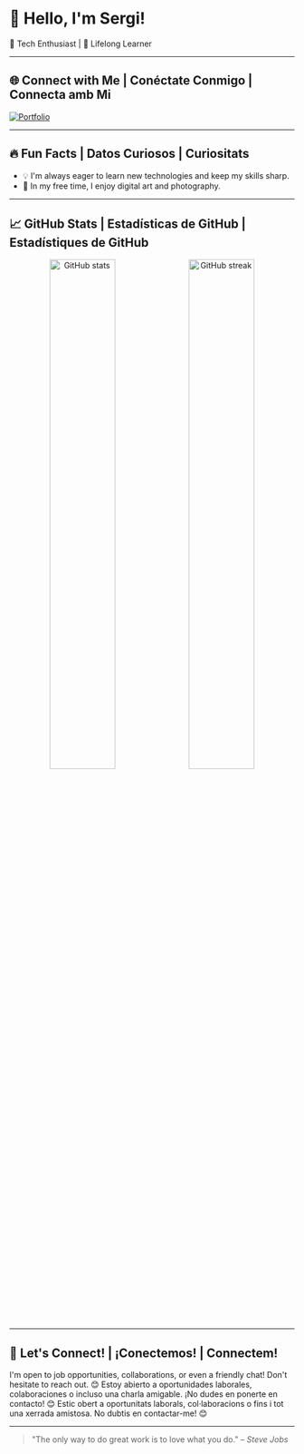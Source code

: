 # 👋 Hello, I'm Sergi!

🚀 Tech Enthusiast | 🎨 Lifelong Learner

---

## 🌐 Connect with Me | Conéctate Conmigo | Connecta amb Mi

[![Portfolio](https://img.shields.io/badge/Portfolio-%23171717.svg?style=for-the-badge&logo=github&logoColor=white)](https://waximusglub.github.io/portfolio_SF/)

---

## 🔥 Fun Facts | Datos Curiosos | Curiositats

- 💡 I'm always eager to learn new technologies and keep my skills sharp.
- 🎨 In my free time, I enjoy digital art and photography.

---

## 📈 GitHub Stats | Estadísticas de GitHub | Estadístiques de GitHub

<p align="center">
  <img src="https://github-readme-stats.vercel.app/api?username=Waximusglub&show_icons=true&theme=radical" alt="GitHub stats" width="48%" />
  <img src="https://github-readme-streak-stats.herokuapp.com/?user=Waximusglub&theme=radical" alt="GitHub streak" width="48%" />
</p>

---

## 💬 Let's Connect! | ¡Conectemos! | Connectem!

I'm open to job opportunities, collaborations, or even a friendly chat! Don't hesitate to reach out. 😊
Estoy abierto a oportunidades laborales, colaboraciones o incluso una charla amigable. ¡No dudes en ponerte en contacto! 😊
Estic obert a oportunitats laborals, col·laboracions o fins i tot una xerrada amistosa. No dubtis en contactar-me! 😊

---

> "The only way to do great work is to love what you do." – *Steve Jobs*
